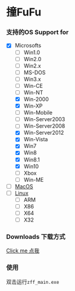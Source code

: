 # 撞FuFu

### 支持的OS Support for

- [x] Microsofts
  - [ ] Win1.0
  - [ ] Win2.0
  - [ ] Win2.x
  - [ ] MS-DOS
  - [ ] Win3.x
  - [ ] Win-CE
  - [ ] Win-NT
  - [x] Win-2000
  - [x] Win-XP
  - [ ] Win-Mobile
  - [ ] Win-Server2003
  - [ ] Win-Server2008
  - [x] Win-Server2012
  - [x] Win-Vista
  - [x] Win7
  - [x] Win8
  - [x] Win8.1
  - [x] Win10
  - [ ] Xbox
  - [ ] Win-ME
- [ ] [MacOS](https://github.com/langong-dev/Zff.git)
- [ ] [Linux](https://github.com/langong-dev/Zff.git)
  - [ ] ARM
  - [ ] X86
  - [ ] X64
  - [ ] X32

### Downloads 下载方式
[Click me 点我](https://github.com/ohzff/zff-Win/releases)

### 使用

双击运行`zff_main.exe`
